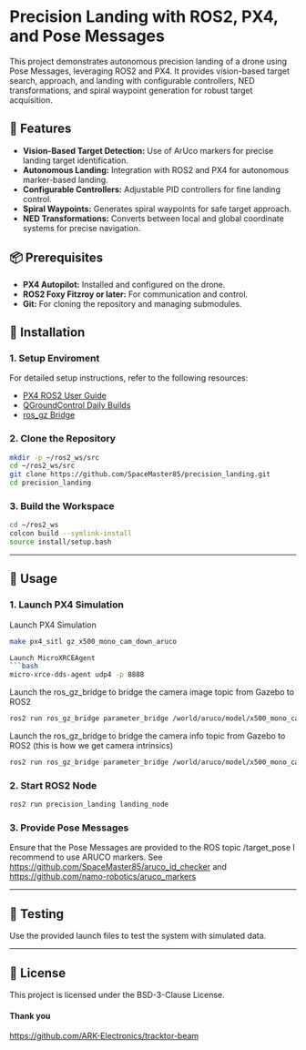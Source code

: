 # Precision Landing with ROS2, PX4, and Pose Messages

This project demonstrates autonomous precision landing of a drone using Pose Messages, leveraging ROS2 and PX4. It provides vision-based target search, approach, and landing with configurable controllers, NED transformations, and spiral waypoint generation for robust target acquisition.

## 🚀 Features

- **Vision-Based Target Detection:** Use of ArUco markers for precise landing target identification.
- **Autonomous Landing:** Integration with ROS2 and PX4 for autonomous marker-based landing.
- **Configurable Controllers:** Adjustable PID controllers for fine landing control.
- **Spiral Waypoints:** Generates spiral waypoints for safe target approach.
- **NED Transformations:** Converts between local and global coordinate systems for precise navigation.

## 📦 Prerequisites

- **PX4 Autopilot:** Installed and configured on the drone.
- **ROS2 Foxy Fitzroy or later:** For communication and control.
- **Git:** For cloning the repository and managing submodules.

## 🔧 Installation

### 1. Setup Enviroment

For detailed setup instructions, refer to the following resources:

* [PX4 ROS2 User Guide](https://docs.px4.io/main/en/ros/ros2_comm.html)
* [QGroundControl Daily Builds](https://docs.qgroundcontrol.com/master/en/releases/daily_builds.html)
* [ros_gz Bridge](https://github.com/gazebosim/ros_gz)

### 2. Clone the Repository

```bash
mkdir -p ~/ros2_ws/src
cd ~/ros2_ws/src
git clone https://github.com/SpaceMaster85/precision_landing.git
cd precision_landing
```

### 3. Build the Workspace

```bash
cd ~/ros2_ws
colcon build --symlink-install
source install/setup.bash
```

---

## 🚀 Usage

### 1. Launch PX4 Simulation


Launch PX4 Simulation
```bash
make px4_sitl gz_x500_mono_cam_down_aruco

Launch MicroXRCEAgent
```bash
micro-xrce-dds-agent udp4 -p 8888
```
Launch the ros_gz_bridge to bridge the camera image topic from Gazebo to ROS2
```bash
ros2 run ros_gz_bridge parameter_bridge /world/aruco/model/x500_mono_cam_down_0/link/camera_link/sensor/imager/image@sensor_msgs/msg/Image@gz.msgs.Image
```
Launch the ros_gz_bridge to bridge the camera info topic from Gazebo to ROS2 (this is how we get camera intrinsics)
```bash
ros2 run ros_gz_bridge parameter_bridge /world/aruco/model/x500_mono_cam_down_0/link/camera_link/sensor/imager/camera_info@sensor_msgs/msg/CameraInfo@gz.msgs.CameraInfo
```

### 2. Start ROS2 Node

```bash
ros2 run precision_landing landing_node
```

### 3. Provide Pose Messages

Ensure that the Pose Messages are provided to the ROS topic /target_pose
I recommend to use ARUCO markers. See https://github.com/SpaceMaster85/aruco_id_checker and https://github.com/namo-robotics/aruco_markers

---

## 🧪 Testing

Use the provided launch files to test the system with simulated data.

---

## 📄 License

This project is licensed under the BSD-3-Clause License.

#### Thank you
https://github.com/ARK-Electronics/tracktor-beam
